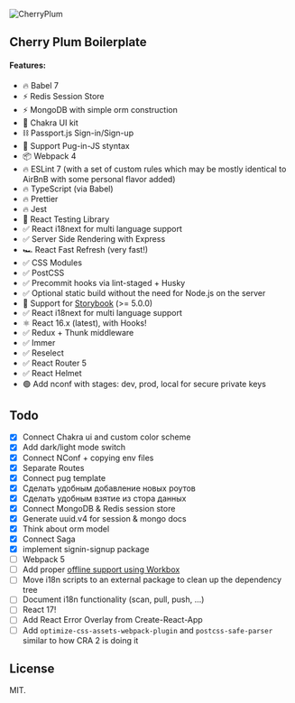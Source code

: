 ![CherryPlum](https://i.ibb.co/cL7j9JV/cherryplum2.png)

## Cherry Plum Boilerplate

#### Features:

  - 🔥 Babel 7
  - ⚡️ Redis Session Store
  - ⚡️ MongoDB with simple orm construction
  - 🌈 Chakra UI kit
  - ⛓ Passport.js Sign-in/Sign-up
  - 🐶 Support Pug-in-JS styntax
  - 📦 Webpack 4
  - 🔥 ESLint 7 (with a set of custom rules which may be mostly identical to AirBnB with some personal flavor added)
  - 🔥 TypeScript (via Babel)
  - 🔥 Prettier
  - 🔥 Jest
  - 🐐 React Testing Library
  - ✅ React i18next for multi language support
  - ✅ Server Side Rendering with Express
  - 🏎 React Fast Refresh (very fast!)
  - ✅ CSS Modules
  - ✅ PostCSS
  - ✅ Precommit hooks via lint-staged + Husky
  - ✅ Optional static build without the need for Node.js on the server
  - 📕 Support for [Storybook](https://storybook.js.org/) (>= 5.0.0)
  - ✅ React i18next for multi language support
  - ⚛ React 16.x (latest), with Hooks!
  - ✅ Redux + Thunk middleware
  - ✅ Immer
  - ✅ Reselect
  - ✅ React Router 5
  - ✅ React Helmet
  - 🟢 Add nconf with stages: dev, prod, local for secure private keys


## Todo

  - [x] Connect Chakra ui and custom color scheme
  - [x] Add dark/light mode switch
  - [x] Connect NConf + copying env files
  - [x] Separate Routes
  - [x] Connect pug template
  - [x] Сделать удобным добавление новых роутов
  - [x] Сделать удобным взятие из стора данных
  - [x] Connect MongoDB & Redis session store
  - [x] Generate uuid.v4 for session & mongo docs
  - [x] Think about orm model
  - [x] Connect Saga
  - [x] implement signin-signup package
  - [ ] Webpack 5
  - [ ] Add proper [offline support using Workbox](https://webpack.js.org/guides/progressive-web-application/)
  - [ ] Move i18n scripts to an external package to clean up the dependency tree
  - [ ] Document i18n functionality (scan, pull, push, ...)
  - [ ] React 17!
  - [ ] Add React Error Overlay from Create-React-App
  - [ ] Add `optimize-css-assets-webpack-plugin` and `postcss-safe-parser` similar to how CRA 2 is doing it 

## License

MIT.
